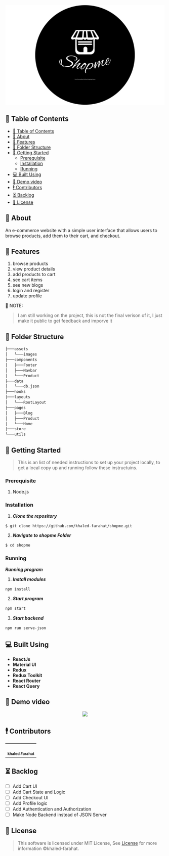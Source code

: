<div align="center">
<img  src="/screenshots/shopme-logo.png">
</div>

<!-- <div align="center">

[![GitHub contributors](https://img.shields.io/github/contributors/khaled-farahat/shopme)](https://github.com/khaled-farahat/shopme/contributors)
[![GitHub issues](https://img.shields.io/github/issues/khaled-farahat/shopme)](https://github.com/khaled-farahat/shopme/issues)
[![GitHub license](https://img.shields.io/github/license/khaled-farahat/shopme)](https://github.com/khaled-farahat/shopme/blob/master/LICENSE)
[![GitHub forks](https://img.shields.io/github/forks/khaled-farahat/shopme)](https://github.com/khaled-farahat/shopme/network)
[![GitHub stars](https://img.shields.io/github/stars/khaled-farahat/shopme)](https://github.com/khaled-farahat/shopme/stargazers)
[![GitHub Language](https://img.shields.io/github/languages/top/khaled-farahat/shopme)](https://img.shields.io/github/languages/count/khaled-farahat/shopme)

</div> -->

## 📝 Table of Contents

- [📝 Table of Contents](#-table-of-contents)
- [📙 About ](#-about-)
- [🌠 Features ](#-features-)
- [📂 Folder Structure ](#-folder-structure-)
- [🏁 Getting Started ](#-getting-started-)
  - [Prerequisite ](#prerequisite-)
  - [Installation ](#installation-)
  - [Running ](#running-)
- [💻 Built Using ](#-built-using-)
- [📸 Demo video ](#-demo-video-)
- [🕴 Contributors ](#-contributors-)
- [⏳ Backlog](#-backlog)
- [📃 License ](#-license-)

## 📙 About <a name = "about"></a>

An e-commerce website with a simple user interface that allows users to browse products, add them to their cart, and checkout.

## 🌠 Features <a name= "features"></a>

1. browse products
2. view product details
3. add products to cart
4. see cart items
5. see new blogs
6. login and register
7. update profile

📌 NOTE:

> I am still working on the project, this is not the final verison of it, I just make it public to get feedback and imporve it

## 📂 Folder Structure <a name= "folder-structure"></a>

```sh
├───assets
│   └───images
├───components
│   ├───Footer
│   ├───Navbar
│   └───Product
├───data
│   └───db.json
├───hooks
├───layouts
│   └───RootLayout
├───pages
│   ├───Blog
│   ├───Product
│   └───Home
├───store
└───utils
```

## 🏁 Getting Started <a name = "get-started"></a>

> This is an list of needed instructions to set up your project locally, to get a local copy up and running follow these
> instructuins.

### Prerequisite <a name = "req"></a>

1. Node.js

### Installation <a name = "Install"></a>

1. **_Clone the repository_**

```sh
$ git clone https://github.com/khaled-farahat/shopme.git
```

2. **_Navigate to shopme Folder_**

```sh
$ cd shopme
```

### Running <a name = "running"></a>

**_Running program_**

1. **_Install modules_**

```sh
npm install
```

2. **_Start program_**

```sh
npm start
```

3. **_Start backend_**

```sh
npm run serve-json
```

## 💻 Built Using <a name = "tech"></a>

- **ReactJs**
- **Material UI**
- **Redux**
- **Redux Toolkit**
- **React Router**
- **React Query**

## 📸 Demo video <a name = "video"></a>

<div align="center">
<img src="/screenshots/ShopME.gif">
</div>

## 🕴 Contributors <a name = "Contributors"></a>

<table>
  <tr>
   <td align="center"><a href="https://github.com/khaled-farahat"><img src="https://avatars.githubusercontent.com/u/84389471?v=4" width="150px;" alt=""/><br /><sub><b>khaled Farahat</b></sub></a><br /></td>

  </tr>
 </table>

## ⏳ Backlog

- [ ] Add Cart UI
- [ ] Add Cart State and Logic
- [ ] Add Checkout UI
- [ ] Add Profile logic
- [ ] Add Authentication and Authorization
- [ ] Make Node Backend instead of JSON Server

## 📃 License <a name = "license"></a>

> This software is licensed under MIT License, See [License](https://github.com/khaled-farahat/shopme/blob/main/LICENSE) for more information ©khaled-farahat.
